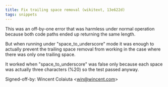 ```yaml
---
title: Fix trailing space removal (wikitext, 13e622d)
tags: snippets
---
```


This was an off-by-one error that was harmless under normal operation because both code paths ended up returning the same length.

But when running under "space\_to\_underscore" mode it was enough to actually prevent the trailing space removal from working in the case where there was only one trailing space.

It worked when "space\_to\_underscore" was false only because each space was actually three characters (%20) so the test passed anyway.

Signed-off-by: Wincent Colaiuta &lt;win@wincent.com&gt;
